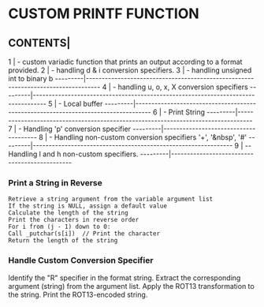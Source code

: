 
# CUSTOM PRINTF FUNCTION

## CONTENTS|
  1        |  - custom variadic function that prints an output according to a format provided.
  2        |  - handling d & i conversion specifiers.
  3        |  - handling unsigned int to binary b
  ---------|----------------------------------------------------------------------------------
  4        |  - handling u, o, x, X conversion specifiers
  ---------|----------------------------------------------------------------------------------
  5        |  - Local buffer
  ---------|-----------------------------------------------------------------------------------
  6        |  - Print String
  ---------|----------------------------------------------------------------------------------
  7        |  - Handling 'p' conversion specifier
  ---------|--------------------------------------
  8        |  - Handling non-custom conversion specifiers '+', '&nbsp', '#'
  ---------|---------------------------------------------------------------
  9        |  -- Handling l and h non-custom specifiers.
  ---------|----------------------------------------------

### Print a String in Reverse
    Retrieve a string argument from the variable argument list 
    If the string is NULL, assign a default value
    Calculate the length of the string
    Print the characters in reverse order
    For i from (j - 1) down to 0:
    Call _putchar(s[i])  // Print the character
    Return the length of the string
    
### Handle Custom Conversion Specifier 
Identify the "R" specifier in the format string.
Extract the corresponding argument (string) from the argument list.
Apply the ROT13 transformation to the string.
Print the ROT13-encoded string.
